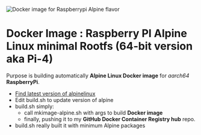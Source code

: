 ![Docker image for Raspberrypi Alpine flavor](https://github.com/itwars/rpi-alpine-rootfs/blob/master/img/docker-raspberrypi.jpg)

# Docker Image : Raspberry PI Alpine Linux minimal Rootfs (64-bit version aka Pi-4)

Purpose is building automatically **Alpine Linux Docker image** for *aarch64* **RaspberryPi**.

- [Find latest version of alpinelinux](http://nl.alpinelinux.org/alpine/)
- Edit build.sh to update version of alpine
- build.sh simply:
	- call mkimage-alpine.sh with args to build **Docker image**
	- finally, pushing it to my **GitHub Docker Container Registry hub** repo.
- build.sh really built it with minimum Alpine packages
